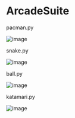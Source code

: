 # ArcadeSuite

pacman.py

![image](https://i.imgur.com/YDKymBv.png)

snake.py

![image](https://i.imgur.com/0jzuGro.png)

ball.py

![image](https://i.imgur.com/qariEgb.png)

katamari.py

![image](https://i.imgur.com/3KH3aTT.png)
